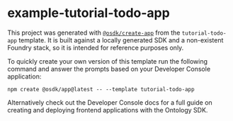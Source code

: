 # example-tutorial-todo-app

This project was generated with [`@osdk/create-app`](https://www.npmjs.com/package/@osdk/create-app) from the `tutorial-todo-app` template. It is built against a locally generated SDK and a non-existent Foundry stack, so it is intended for reference purposes only.

To quickly create your own version of this template run the following command and answer the prompts based on your Developer Console application:

```
npm create @osdk/app@latest -- --template tutorial-todo-app
```

Alternatively check out the Developer Console docs for a full guide on creating and deploying frontend applications with the Ontology SDK.
